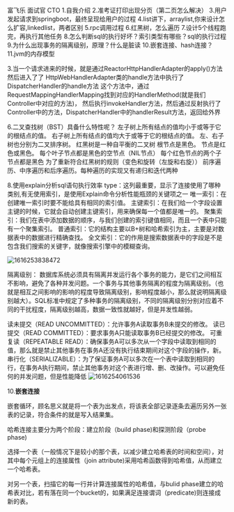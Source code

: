 富飞乐 面试官 CTO
1.自我介绍
2.准考证打印出现分页（第二页怎么解决）
3.用户发起请求到springboot，最终呈现给用户的过程
4.list讲下，arraylist,你来设计怎么扩容,linkedlist，两者区别
5.rpc调用过程
6.红黑树，怎么遍历
7.设计5个线程跑完，再执行其他任务
8.怎么判断sql的执行好坏？索引类型有哪些？sql的执行过程
9.为什么出现事务的隔离级别，原理？什么是脏读
10.嵌套连接、hash连接？
11.jvm的内存模型


3.当一个请求进来的时候，就是通过ReactorHttpHandlerAdapter的apply()方法然后进入了了
HttpWebHandlerAdapter类的handle方法中执行了DispatcherHandler的handle方法
这个方法中，通过RequestMappingHandlerMapping找到对应的HandlerMethod(就是我们Controller中对应的方法)，
然后执行invokeHandler方法，然后通过反射执行了Controller中的方法，DispatcherHandler中的handlerResult方法，返回给外界

6.二叉查找树（BST）具备什么特性呢？
左子树上所有结点的值均小于或等于它的根结点的值。
右子树上所有结点的值均大于或等于它的根结点的值。
左、右子树也分别为二叉排序树。
红黑树是一种自平衡的二叉树
根节点是黑色。
节点是红色或黑色。
每个叶子节点都是黑色的空节点（NIL节点）
每个红色节点的两个子节点都是黑色
为了重新符合红黑树的规则（变色和旋转（左旋和右旋））
前序遍历、中序遍历和后序遍历。每种遍历的实现又有递归和迭代两种

8.使用explain分析sql语句执行效率
type：这列最重要，显示了连接使用了哪种类别,有无使用索引，是使用Explain命令分析性能瓶颈的关键项之一
唯一索引：在创建唯一索引时要不能给具有相同的索引值。
主键索引：在我们给一个字段设置主键的时候，它就会自动创建主键索引，用来确保每一个值都是唯一的。
聚集索引：我们在表中添加数据的顺序，与我们创建的索引键值相同，而且一个表中只能有一个聚集索引。
普通索引：它的结构主要以B+树和哈希索引为主，主要是对数据表中的数据进行精确查找。
全文索引：它的作用是搜索数据表中的字段是不是包含我们搜索的关键字，就像搜索引擎中的模糊查询。

![1616253838472](C:\Users\km\AppData\Roaming\Typora\typora-user-images\1616253838472.png)

隔离级别：
数据库系统必须具有隔离并发运行各个事务的能力，是它们之间相互不影响，避免了各种并发问题。一个事务与其他事务隔离的程度为隔离级别。（也就是相互之间影响的影响的程度导致隔离级别，影响程度越小，那么就说明隔离级别越大）。SQL标准中规定了多种事务的隔离级别，不同的隔离级别分别对应着不同的干扰程度，隔离级别越高，数据一致性就越好，但是并发性越弱。

读未提交（READ UNCOMMITTED）：允许事务A读取事务B未提交的修改。
读已提交（READ COMMITTED）：要求事务A只能读取事务B已经提交的修改。
可重复读（REPEATABLE READ）：确保事务A可以多次从一个字段中读取到相同的值，那么就是禁止其他事务在事务A还没有执行结束期间对这个字段的操作，新。
串行化（SERIALIZABLE）：为了保证事务A可以多次在一个表中读取到相同的行，在事务A执行期间，禁止其他事务对这个表进行增、删、改操作。可以避免任何的并发问题，但是性能降低
![1616254061536](C:\Users\km\AppData\Roaming\Typora\typora-user-images\1616254061536.png)

10.**嵌套连接**

 嵌套循环，顾名思义就是将一个表为出发点，将该表全部记录逐条去遍历另外一张表的记录，符合条件的就是写入结果集。 

哈希连接主要分为两个阶段：建立阶段（build phase)和探测阶段（probe phase) 

 选择一个表（一般情况下是较小的那个表，以减少建立哈希表的时间和空间），对其中每个元组上的连接属性（join attribute)采用哈希函数得到哈希值，从而建立一个哈希表。 

 对另一个表，扫描它的每一行并计算连接属性的哈希值，与bulid phase建立的哈希表对比，若有落在同一个bucket的，如果满足连接谓词（predicate)则连接成新的表。 